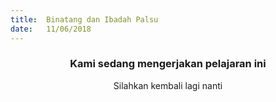 ```yaml
---
title:  Binatang dan Ibadah Palsu
date:   11/06/2018
---
```


### <center>Kami sedang mengerjakan pelajaran ini</center>
<center>Silahkan kembali lagi nanti</center>
